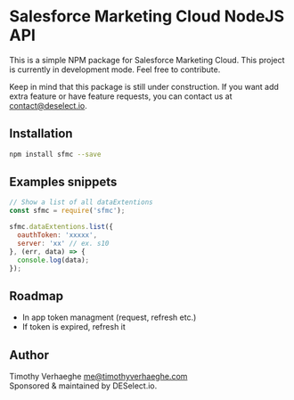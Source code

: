 # Salesforce Marketing Cloud NodeJS API
This is a simple NPM package for Salesforce Marketing Cloud.
This project is currently in development mode. Feel free to contribute.

Keep in mind that this package is still under construction.
If you want add extra feature or have feature requests, you can contact us at contact@deselect.io.


## Installation
```bash
npm install sfmc --save
```

## Examples snippets
```javascript
// Show a list of all dataExtentions
const sfmc = require('sfmc');

sfmc.dataExtentions.list({
  oauthToken: 'xxxxx',
  server: 'xx' // ex. s10
}, (err, data) => {
  console.log(data);
});
```


## Roadmap
- In app token managment (request, refresh etc.)
- If token is expired, refresh it


## Author
Timothy Verhaeghe <me@timothyverhaeghe.com> <br />
Sponsored & maintained by DESelect.io.

